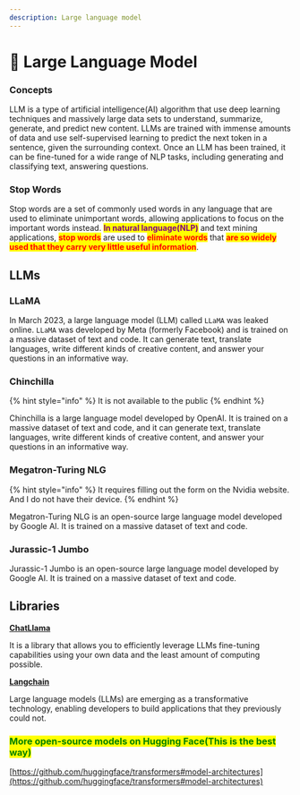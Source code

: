 ```yaml
---
description: Large language model
---
```


# 🦙 Large Language Model

### Concepts

LLM is a type of artificial intelligence(AI) algorithm that use deep learning techniques and massively large data sets to understand, summarize, generate, and predict new content. LLMs are trained with immense amounts of data and use self-supervised learning to predict the next token in a sentence, given the surrounding context. Once an LLM has been trained, it can be fine-tuned for a wide range of NLP tasks, including generating and classifying text, answering questions.

### Stop Words

Stop words are a set of commonly used words in any language that are used to eliminate unimportant words, allowing applications to focus on the important words instead. <mark style="color:purple;">**In natural language(NLP)**</mark> and text mining applications, <mark style="color:red;">**stop words**</mark> are used to <mark style="color:red;">**eliminate words**</mark> that <mark style="color:red;">**are so widely used that they carry very little useful information**</mark>.&#x20;

## LLMs

### LLaMA

In March 2023, a large language model (LLM) called `LLaMA` was leaked online. `LLaMA` was developed by Meta (formerly Facebook) and is trained on a massive dataset of text and code. It can generate text, translate languages, write different kinds of creative content, and answer your questions in an informative way.

### Chinchilla

{% hint style="info" %}
It is not available to the public
{% endhint %}

Chinchilla is a large language model developed by OpenAI. It is trained on a massive dataset of text and code, and it can generate text, translate languages, write different kinds of creative content, and answer your questions in an informative way.

### Megatron-Turing NLG

{% hint style="info" %}
It requires filling out the form on the Nvidia website. And I do not have their device.
{% endhint %}

Megatron-Turing NLG is an open-source large language model developed by Google AI. It is trained on a massive dataset of text and code.

### Jurassic-1 Jumbo

Jurassic-1 Jumbo is an open-source large language model developed by Google AI. It is trained on a massive dataset of text and code.

## Libraries

[**ChatLlama**](https://github.com/nebuly-ai/nebuly/tree/main/optimization/chatllama)

It is a library that allows you to efficiently leverage LLMs fine-tuning capabilities using your own data and the least amount of computing possible.

[**Langchain**](https://github.com/hwchase17/langchain)

Large language models (LLMs) are emerging as a transformative technology, enabling developers to build applications that they previously could not.





### <mark style="color:green;">More open-source models on Hugging Face(This is the best way)</mark>

[https://github.com/huggingface/transformers#model-architectures](https://github.com/huggingface/transformers#model-architectures)
